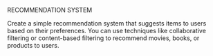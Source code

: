 RECOMMENDATION SYSTEM

Create a simple recommendation system that suggests items to
users based on their preferences. You can use techniques like
collaborative filtering or content-based filtering to recommend movies, books, or products to users.
